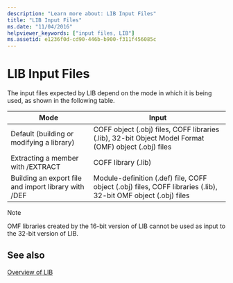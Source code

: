 ```yaml
---
description: "Learn more about: LIB Input Files"
title: "LIB Input Files"
ms.date: "11/04/2016"
helpviewer_keywords: ["input files, LIB"]
ms.assetid: e1236f0d-cd90-446b-b900-f311f456085c
---
```

# LIB Input Files

The input files expected by LIB depend on the mode in which it is being used, as shown in the following table.

|Mode|Input|
|----------|-----------|
|Default (building or modifying a library)|COFF object (.obj) files, COFF libraries (.lib), 32-bit Object Model Format (OMF) object (.obj) files|
|Extracting a member with /EXTRACT|COFF library (.lib)|
|Building an export file and import library with /DEF|Module-definition (.def) file, COFF object (.obj) files, COFF libraries (.lib), 32-bit OMF object (.obj) files|

> [!NOTE]
> OMF libraries created by the 16-bit version of LIB cannot be used as input to the 32-bit version of LIB.

## See also

[Overview of LIB](overview-of-lib.md)
